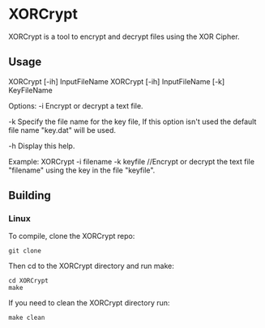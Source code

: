 # XORCrypt

XORCrypt is a tool to encrypt and decrypt files using the XOR Cipher.

## Usage

XORCrypt [-ih] InputFileName
XORCrypt [-ih] InputFileName [-k] KeyFileName

Options:
-i   Encrypt or decrypt a text file.

-k   Specify the file name for the key file, If this option isn't used the default file name "key.dat" will be used.

-h   Display this help.

Example:
XORCrypt -i filename -k keyfile //Encrypt or decrypt the text file "filename" using the key in the file "keyfile".

## Building

### Linux

To compile, clone the XORCrypt repo:

~~~
git clone
~~~

Then cd to the XORCrypt directory and run make:

~~~
cd XORCrypt
make
~~~

If you need to clean the XORCrypt directory run:

~~~
make clean
~~~
